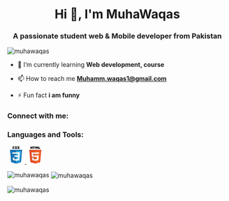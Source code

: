 <h1 align="center">Hi 👋, I'm MuhaWaqas</h1>
<h3 align="center">A passionate student web & Mobile developer from Pakistan</h3>

<p align="left"> <img src="https://komarev.com/ghpvc/?username=muhawaqas&label=Profile%20views&color=0e75b6&style=flat" alt="muhawaqas" /> </p>

- 🌱 I’m currently learning **Web development, course**

- 📫 How to reach me **Muhamm.waqas1@gmail.com**

- ⚡ Fun fact **i am funny**

<h3 align="left">Connect with me:</h3>
<p align="left">
</p>

<h3 align="left">Languages and Tools:</h3>
<p align="left"> <a href="https://www.w3schools.com/css/" target="_blank" rel="noreferrer"> <img src="https://raw.githubusercontent.com/devicons/devicon/master/icons/css3/css3-original-wordmark.svg" alt="css3" width="40" height="40"/> </a> <a href="https://www.w3.org/html/" target="_blank" rel="noreferrer"> <img src="https://raw.githubusercontent.com/devicons/devicon/master/icons/html5/html5-original-wordmark.svg" alt="html5" width="40" height="40"/> </a> </p>

<p><img align="left" src="https://github-readme-stats.vercel.app/api/top-langs?username=muhawaqas&show_icons=true&locale=en&layout=compact" alt="muhawaqas" /></p>

<p>&nbsp;<img align="center" src="https://github-readme-stats.vercel.app/api?username=muhawaqas&show_icons=true&locale=en" alt="muhawaqas" /></p>

<p><img align="center" src="https://github-readme-streak-stats.herokuapp.com/?user=muhawaqas&" alt="muhawaqas" /></p>
